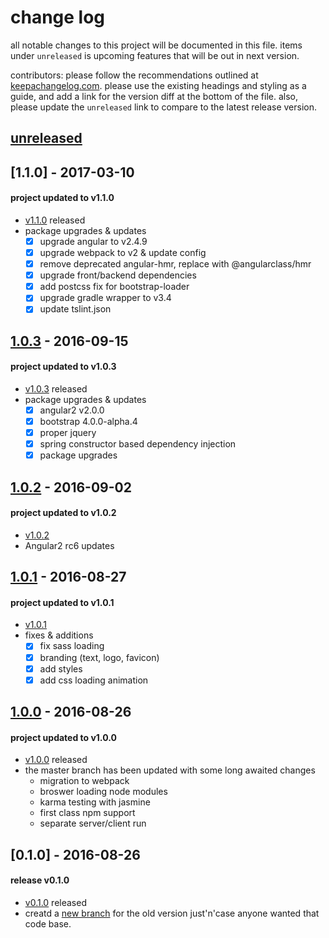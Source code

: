 # change log
all notable changes to this project will be documented in this file. items under `unreleased` is upcoming features that will be out in next version.

contributors: please follow the recommendations outlined at [keepachangelog.com](http://keepachangelog.com/). please use the existing headings and styling as a guide, and add a link for the version diff at the bottom of the file. also, please update the `unreleased` link to compare to the latest release version.
## [unreleased]

## [1.1.0] - 2017-03-10
#### project updated to v1.1.0
- [v1.1.0](https://github.com/borysn/spring-boot-angular2/releases/tag/1.1.0) released
- package upgrades & updates
    - [x] upgrade angular to v2.4.9
    - [x] upgrade webpack to v2 & update config
    - [x] remove deprecated angular-hmr, replace with @angularclass/hmr
    - [x] upgrade front/backend dependencies
    - [x] add postcss fix for bootstrap-loader
    - [x] upgrade gradle wrapper to v3.4
    - [x] update tslint.json

## [1.0.3] - 2016-09-15
#### project updated to v1.0.3
- [v1.0.3](https://github.com/borysn/spring-boot-angular2/releases/tag/1.0.3) released
- package upgrades & updates
    - [x] angular2 v2.0.0
    - [x] bootstrap 4.0.0-alpha.4
    - [x] proper jquery
    - [x] spring constructor based dependency injection
    - [x] package upgrades

## [1.0.2] - 2016-09-02
#### project updated to v1.0.2
- [v1.0.2](https://github.com/borysn/spring-boot-angular2/releases/tag/1.0.2)
- Angular2 rc6 updates

## [1.0.1] - 2016-08-27
#### project updated to v1.0.1
- [v1.0.1](https://github.com/borysn/spring-boot-angular2/releases/tag/1.0.1)
- fixes & additions
    - [x] fix sass loading
    - [x] branding (text, logo, favicon)
    - [x] add styles
    - [x] add css loading animation

## [1.0.0] - 2016-08-26
#### project updated to v1.0.0
- [v1.0.0](https://github.com/borysn/spring-boot-angular2/releases/tag/1.0.0) released
- the master branch has been updated with some long awaited changes
    - migration to webpack
    - broswer loading node modules
    - karma testing with jasmine
    - first class npm support
    - separate server/client run

## [0.1.0] - 2016-08-26
#### release v0.1.0
- [v0.1.0](https://github.com/borysn/spring-boot-angular2/releases/tag/0.1.0) released
- creatd a [new branch](https://github.com/borysn/spring-boot-angular2/tree/old-version) for the old version just'n'case anyone wanted that code base.
    
[Unreleased]: https://github.com/borysn/spring-boot-angular2/compare/1.0.3...master
[1.0.3]: https://github.com/borysn/spring-boot-angular2/compare/1.0.2...1.0.3
[1.0.2]: https://github.com/borysn/spring-boot-angular2/compare/1.0.1...1.0.2
[1.0.1]: https://github.com/borysn/spring-boot-angular2/compare/1.0.0...1.0.1
[1.0.0]: https://github.com/borysn/spring-boot-angular2/compare/0.1.0...1.0.0
